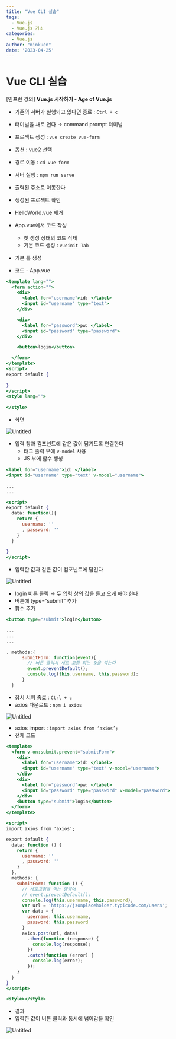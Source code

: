 ```yaml
---
title: "Vue CLI 실습"
tags:
  - Vue.js
  - Vue.js 기초
categories:
  - Vue.js
author: "minkuen"
date: '2023-04-25'
---
```


# Vue CLI 실습

[인프런 강의] ****Vue.js 시작하기 - Age of Vue.js****

- 기존의 서버가 실행되고 있다면 종료 : `Ctrl + c`
- 터미널을 새로 연다 → command prompt  터미널
- 프로젝트 생성 : `vue create vue-form`
- 옵션 : vue2 선택

- 경로 이동 : `cd vue-form`
- 서버 실행 : `npm run serve`
- 출력된 주소로 이동한다

- 생성된 프로젝트 확인
- HelloWorld.vue 제거
- App.vue에서 코드 작성
    - 첫 생성 상태의 코드 삭제
    - 기본 코드 생성 : `vueinit Tab`

- 기본 틀 생성
- 코드 - App.vue

```jsx
<template lang="">
  <form action="">
    <div>
      <label for="username">id: </label>
      <input id="username" type="text">
    </div>

    <div>
      <label for="password">pw: </label>
      <input id="password" type="password">
    </div>

    <button>login</button>

  </form>
</template>
<script>
export default {
  
}
</script>
<style lang="">
  
</style>
```

- 화면

![Untitled](/images/vue_cli_practice/Untitled.png)

- 입력 창과 컴포넌트에 같은 값이 담기도록 연결한다
    - 태그 출력 부에 `v-model` 사용
    - JS 부에 함수 생성

```jsx
<label for="username">id: </label>
<input id="username" type="text" v-model="username">

...
...

<script>
export default {
  data: function(){
    return {
      username: ''
      , password: ''
    }
  }
  
}
</script>
```

- 입력한 값과 같은 값이 컴포넌트에 담긴다

![Untitled](/images/vue_cli_practice/Untitled%201.png)

- login 버튼 클릭 → 두 입력 창의 값을 들고 오게 해야 한다
- 버튼에 type=”submit” 추가
- 함수 추가

```jsx
<button type="submit">login</button>

... 
...
...

, methods:{
      submitForm: function(event){
        // 버튼 클릭시 새로 고침 되는 것을 막는다
        event.preventDefault();
        console.log(this.username, this.password);
      }
  }
```

- 잠시 서버 종료 : `Ctrl + c`
- axios 다운로드 : `npm i axios`

![Untitled](/images/vue_cli_practice/Untitled%202.png)

- axios import :  `import axios from ‘axios’;`
- 전체 코드

```jsx
<template>
  <form v-on:submit.prevent="submitForm">
    <div>
      <label for="username">id: </label>
      <input id="username" type="text" v-model="username">
    </div>
    <div>
      <label for="password">pw: </label>
      <input id="password" type="password" v-model="password">
    </div>
    <button type="submit">login</button>
  </form>
</template>

<script>
import axios from 'axios';

export default {
  data: function () {
    return {
      username: ''
      , password: ''
    }
  },
  methods: {
    submitForm: function () {
      // 새로고침을 막는 명령어
      // event.preventDefault();
      console.log(this.username, this.password);
      var url = 'https://jsonplaceholder.typicode.com/users';
      var data = {
        username: this.username,
        password: this.password
      }
      axios.post(url, data)
        .then(function (response) {
          console.log(response);
        })
        .catch(function (error) {
          console.log(error);
        });
    }
  }
}
</script>

<style></style>
```

- 결과
- 입력한 값이 버튼 클릭과 동시에 넘어감을 확인

![Untitled](/images/vue_cli_practice/Untitled%203.png)